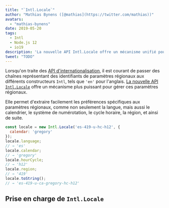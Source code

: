 ```yaml
---
title: "`Intl.Locale`"
author: "Mathias Bynens ([@mathias](https://twitter.com/mathias))"
avatars:
  - "mathias-bynens"
date: 2019-05-20
tags:
  - Intl
  - Node.js 12
  - io19
description: 'La nouvelle API Intl.Locale offre un mécanisme unifié pour gérer les paramètres régionaux et est plus pratique que l'utilisation de chaînes.'
tweet: "TODO"
---
```

Lorsqu'on traite des [API d'internationalisation](/features/tags/intl), il est courant de passer des chaînes représentant des identifiants de paramètres régionaux aux différents constructeurs `Intl`, tels que `'en'` pour l'anglais. [La nouvelle API `Intl.Locale`](https://github.com/tc39/proposal-intl-locale) offre un mécanisme plus puissant pour gérer ces paramètres régionaux.

<!--truncate-->
Elle permet d'extraire facilement les préférences spécifiques aux paramètres régionaux, comme non seulement la langue, mais aussi le calendrier, le système de numérotation, le cycle horaire, la région, et ainsi de suite.

```js
const locale = new Intl.Locale('es-419-u-hc-h12', {
  calendar: 'gregory'
});
locale.language;
// → 'es'
locale.calendar;
// → 'gregory'
locale.hourCycle;
// → 'h12'
locale.region;
// → '419'
locale.toString();
// → 'es-419-u-ca-gregory-hc-h12'
```

## Prise en charge de `Intl.Locale`

<feature-support chrome="74 /blog/v8-release-74#intl.locale"
                 firefox="non"
                 safari="non"
                 nodejs="12 https://twitter.com/mathias/status/1120700101637353473"
                 babel="non"></feature-support>
